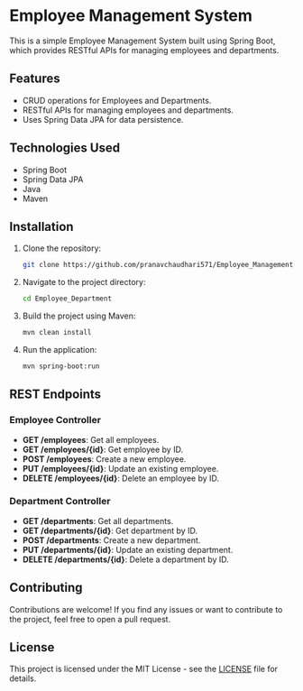 # Employee Management System

This is a simple Employee Management System built using Spring Boot, which provides RESTful APIs for managing employees and departments.

## Features

- CRUD operations for Employees and Departments.
- RESTful APIs for managing employees and departments.
- Uses Spring Data JPA for data persistence.

## Technologies Used

- Spring Boot
- Spring Data JPA
- Java
- Maven

## Installation

1. Clone the repository:

    ```bash
    git clone https://github.com/pranavchaudhari571/Employee_Management_System
    ```

2. Navigate to the project directory:

    ```bash
    cd Employee_Department
    ```

3. Build the project using Maven:

    ```bash
    mvn clean install
    ```

4. Run the application:

    ```bash
    mvn spring-boot:run
    ```

## REST Endpoints

### Employee Controller

- **GET /employees**: Get all employees.
- **GET /employees/{id}**: Get employee by ID.
- **POST /employees**: Create a new employee.
- **PUT /employees/{id}**: Update an existing employee.
- **DELETE /employees/{id}**: Delete an employee by ID.

### Department Controller

- **GET /departments**: Get all departments.
- **GET /departments/{id}**: Get department by ID.
- **POST /departments**: Create a new department.
- **PUT /departments/{id}**: Update an existing department.
- **DELETE /departments/{id}**: Delete a department by ID.

## Contributing

Contributions are welcome! If you find any issues or want to contribute to the project, feel free to open a pull request.

## License

This project is licensed under the MIT License - see the [LICENSE](LICENSE) file for details.
